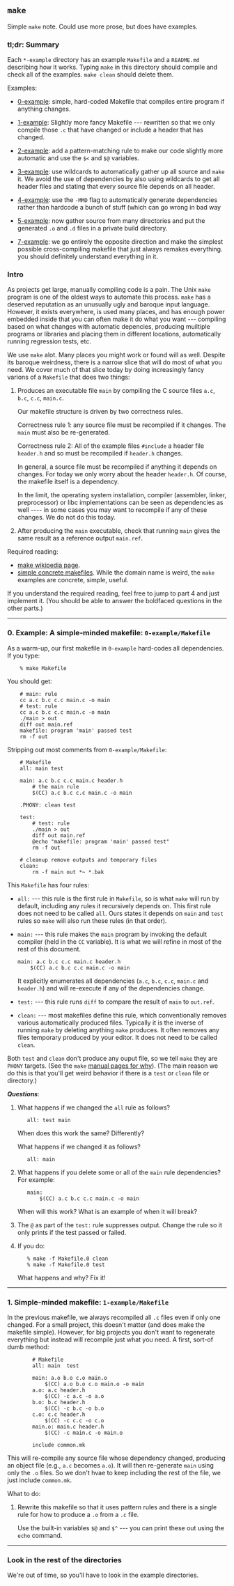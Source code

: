 ## `make`

Simple `make` note.  Could use more prose, but does have 
examples.

### tl;dr: Summary

Each `*-example` directory has an example `Makefile` and a `README.md`
describing how it works.  Typing `make` in this directory should compile
and check all of the examples.  `make clean` should delete them.

Examples:
  - [0-example](0-example): simple, hard-coded Makefile that compiles
    entire program if anything changes.
  - [1-example](1-example): Slightly more fancy Makefile --- rewritten so that we
    only compile those `.c` that have changed or include a header that
    has changed.
  - [2-example](2-example): add a pattern-matching rule to make our code slightly
    more automatic and use the `$<` and `$@` variables.
  - [3-example](3-example):  use wildcards to automatically gather up all source
     and `make` it.  We avoid the use of dependencies by also using
     wildcards to get all header files and stating that every source
     file depends on all header.
  - [4-example](4-example): use the `-MMD` flag to automatically generate
    dependencies rather than hardcode a bunch of stuff (which can go
    wrong in bad way
  - [5-example](5-example): now gather source from many directories and 
     put the generated `.o` and `.d` files in a private build 
     directory.

  - [7-example](7-example): we go entirely the opposite direction and 
    make the simplest possible cross-compiling makefile that just always
    remakes everything.  you should definitely understand everything 
    in it.

### Intro

As projects get large, manually compiling code is a pain.   The Unix
`make` program is one of the oldest ways to automate this process.
`make` has a deserved reputation as an unusually ugly and baroque
input language.  However, it exists everywhere, is used many places,
and has enough power embedded inside that you can often make it do what
you want --- compiling based on what changes with automatic depencies,
producing muiltiple programs or libraries and placing them in
different locations, automatically running regression tests, etc.

We use `make` alot.  Many places you might work or found will as well.
Despite its baroque weirdness, there is a narrow  slice that will do
most of what you need.  We cover much of that slice today by doing
increasingly fancy varions of a `Makefile` that does two things:

  1. Produces an executable file `main` by compiling the C source
     files `a.c`, `b.c`, `c.c`, `main.c`.

     Our makefile structure is driven by two correctness rules.

     Correctness rule 1: any source file must be recompiled if
     it changes.  The `main` must also be re-generated.
  
     Correctness rule 2: All of the example files `#include` a header file
     `header.h` and so must be recompiled if `header.h` changes.

     In general, a source file must be recompiled if anything it depends
     on changes.  For today we only worry about the header `header.h`.
     Of course, the makefile itself is a dependency.  

     In the limit, the operating system installation, compiler
     (assembler, linker, preprocessor) or libc implementations can be
     seen as dependencies as well ---- in some cases you may want to
     recompile if any of these changes.  We do not do this today.

  2. After producing the `main` executable, check that running `main`
     gives the same result as a reference output `main.ref`.

Required reading:
  - [make wikipedia page](https://en.wikipedia.org/wiki/Make_(software)).
  - [simple concrete makefiles](http://nuclear.mutantstargoat.com/articles/make/).
    While the domain name is weird, the `make` examples are concrete,
    simple, useful.

If you understand the required reading, feel free to jump to part 4 and
just implement it.  (You should be able to answer the boldfaced questions
in the other parts.)

---------------------------------------------------------------------------
### 0. Example: A simple-minded makefile: `0-example/Makefile`

As a warm-up, our first makefile in `0-example` hard-codes all dependencies.
If you type:

        % make Makefile

You should get:

        # main: rule
        cc a.c b.c c.c main.c -o main
        # test: rule
        cc a.c b.c c.c main.c -o main
        ./main > out
        diff out main.ref
        makefile: program 'main' passed test
        rm -f out

Stripping out most comments from `0-example/Makefile`:

```make
    # Makefile
    all: main test

    main: a.c b.c c.c main.c header.h
        # the main rule
	    $(CC) a.c b.c c.c main.c -o main

    .PHONY: clean test

    test:
        # test: rule
	    ./main > out
	    diff out main.ref
	    @echo "makefile: program 'main' passed test"
	    rm -f out

    # cleanup remove outputs and temporary files
    clean:
	    rm -f main out *~ *.bak
```

This `Makefile` has four rules:

  - `all:` --- this rule is the first rule in `Makefile`, so is what 
    `make`  will run by default, including any rules it
    recursively depends on.  This first rule does not need to be called `all`.
    Ours states it depends on `main` and `test` rules so `make` will
    also run these rules (in that order).  

  - `main:` --- this rule makes the `main` program by invoking the 
    default compiler (held in the `CC` variable).   It is what we
    will refine in most of the rest of this document.

        main: a.c b.c c.c main.c header.h
	        $(CC) a.c b.c c.c main.c -o main

    It explicitly enumerates all dependencies (`a.c`, `b.c`, `c.c`,
    `main.c` and `header.h`) and will re-execute if any of the
    dependencies change.

  - `test:` --- this rule runs `diff` to compare the result of `main` to
    `out.ref`.

  - `clean:` --- most makefiles define this rule, which conventionally
    removes various automatically produced files.  Typically it is the
    inverse of running `make` by deleting anything `make` produces.
    It often removes any files temporary produced by your editor.
    It does not need to be called `clean`.

Both `test` and `clean` don't produce any ouput file, so we tell `make`
they are `PHONY` targets.   (See the `make` 
[manual pages for why](https://web.mit.edu/gnu/doc/html/make_4.html#SEC31)).
(The main reason we do this is that you'll get weird behavior if there
is a `test` or `clean` file or directory.)

***Questions***:

  1. What happens if we changed the `all` rule as follows?

            all: test main

     When does this work the same?  Differently?

     What happens if we changed it as follows?

            all: main


  2. What happens if you delete some or all of the `main` rule
     dependencies?  For example:

            main: 
	            $(CC) a.c b.c c.c main.c -o main

     When will this work?  What is an example of when it will break?


  3. The `@` as part of the `test:` rule suppresses output.   Change
     the rule so it only prints if the test passed or failed.

  4. If you do:

            % make -f Makefile.0 clean
            % make -f Makefile.0 test

     What happens and why?  Fix it!

---------------------------------------------------------------------------
### 1. Simple-minded makefile: `1-example/Makefile`

In the previous makefile, we always recompiled all `.c` files even
if only one changed.  For a small project, this doesn't matter
(and does make the makefile simple).  However, for big projects you
don't want to regenerate everything but instead will recompile just
what you need.  A first, sort-of dumb method:


```make
		# Makefile
        all: main  test

        main: a.o b.o c.o main.o 
	        $(CC) a.o b.o c.o main.o -o main
        a.o: a.c header.h
	        $(CC) -c a.c -o a.o
        b.o: b.c header.h
	        $(CC) -c b.c -o b.o
        c.o: c.c header.h
	        $(CC) -c c.c -o c.o
        main.o: main.c header.h
	        $(CC) -c main.c -o main.o

        include common.mk
```

This will re-compile any source file whose dependency changed,
producing an object file (e.g., `a.c` becomes `a.o`).
It will then re-generate `main` using only the `.o` files.
So we don't hvae to keep including the rest of the file, we just
include `common.mk`.

What to do:
  1. Rewrite this makefile so that it uses pattern rules  and there is
     a single rule for how to produce a `.o` from a `.c` file.

     Use the built-in variables `$@` and `$^` --- you can print these
     out using the `echo` command.

---------------------------------------------------------------------------
### Look in the rest of the directories

We're out of time, so you'll have to look in the example directories.
